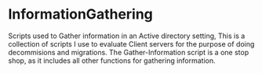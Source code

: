 # InformationGathering
Scripts used to Gather information in an Active directory setting,
This is a collection of scripts I use to evaluate Client servers for the purpose of doing decommisions and migrations.
The Gather-Information script is a one stop shop, as it includes all other functions for gathering information.
